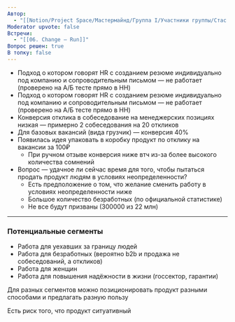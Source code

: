 ```yaml
---
Автор:
  - "[[Notion/Project Space/Мастермайнд/Группа I/Участники группы/Стас Харламов/Стас Харламов\\|Стас Харламов]]"
Moderator upvote: false
Встречи:
  - "[[06. Change — Run]]"
Вопрос решен: true
В топку: false
---
```

- Подход о котором говорят HR с созданием резюме индивидуально под компанию и сопроводительным письмом — не работает (проверено на А/Б тесте прямо в HH)
- Подход о котором говорят HR с созданием резюме индивидуально под компанию и сопроводительным письмом — не работает (проверено на А/Б тесте прямо в HH)
- Конверсия отклика в собеседование на менеджерских позициях низкая — примерно 2 собеседования на 20 откликов
- Для базовых вакансий (вида грузчик) — конверсия 40%
- Появилась идея упаковать в коробку продукт по отклику на вакансии за 100₽
    - При ручном отзыве конверсия ниже втч из-за более высокого количества сомнений
- Вопрос — удачное ли сейчас время для того, чтобы пытаться продать продукт людям в условиях неопределенности?
    - Есть предположение о том, что желание сменить работу в условиях неопределенности ниже
    - Большое количество безработных (по официальной статистике)
    - Не все будут призваны (300000 из 22 млн)

---

### Потенциальные сегменты

- Работа для уехавших за границу людей
- Работа для безработных (вероятно b2b и продажа не собеседований, а откликов)
- Работа для женщин
- Работа для повышения надёжности в жизни (госсектор, гарантии)

  

Для разных сегментов можно позиционировать продукт разными способами и предлагать разную пользу

  

Есть риск того, что продукт ситуативный